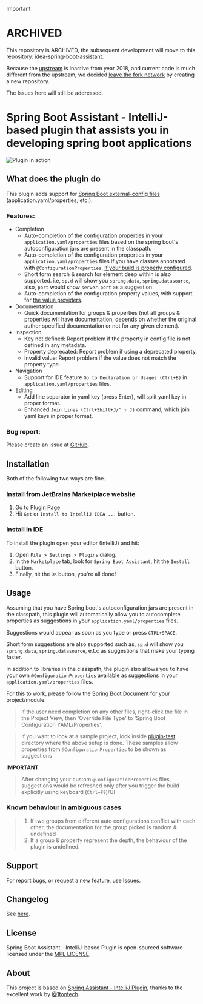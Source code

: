 > [!IMPORTANT] 
> # ARCHIVED
> This repository is ARCHIVED, the subsequent development will move to this repository: [idea-spring-boot-assistant](https://github.com/flikas/idea-spring-boot-assistant).
> 
> Because the [upstream](https://github.com/1tontech/intellij-spring-assistant) is inactive from year 2018, and current code is much different from the upstream, we decided [leave the fork network](https://docs.github.com/en/pull-requests/collaborating-with-pull-requests/working-with-forks/detaching-a-fork#manually-leaving-the-fork-network) by creating a new repository.
>
> The Issues here will still be addressed.

Spring Boot Assistant - IntelliJ-based plugin that assists you in developing spring boot applications
=====================================================================================

![Plugin in action](plugin-docs/demo-completion.gif)

## What does the plugin do

<!-- Plugin description -->

This plugin adds support for
[Spring Boot external-config files](https://docs.spring.io/spring-boot/reference/features/external-config.html#features.external-config.files)
(application.yaml/properties, etc.).

### Features:

- Completion
    - Auto-completion of the configuration properties in your `application.yaml/properties` files based on the spring
      boot's autoconfiguration jars are present in the classpath.
    - Auto-completion of the configuration properties in your `application.yaml/properties` files if you have classes
      annotated with `@ConfigurationProperties`,
      [if your build is properly configured](https://docs.spring.io/spring-boot/docs/current/reference/html/configuration-metadata.html#configuration-metadata.annotation-processor).
    - Short form search & search for element deep within is also supported. i.e, `sp.d` will show you `spring.data`,
      `spring.datasource`, also, `port` would show `server.port` as a suggestion.
    - Auto-completion of the configuration property values, with support
      for [the value providers](https://docs.spring.io/spring-boot/docs/current/reference/html/configuration-metadata.html#configuration-metadata.manual-hints.value-providers).
- Documentation
    - Quick documentation for groups & properties (not all groups & properties will have documentation, depends on
      whether the original author specified documentation or not for any given element).
- Inspection
    - Key not defined: Report problem if the property in config file is not defined in any metadata.
    - Property deprecated: Report problem if using a deprecated property.
    - Invalid value: Report problem if the value does not match the property type.
- Navigation
    - Support for IDE feature `Go to Declaration or Usages (Ctrl+B)` in `application.yaml/properties` files.
- Editing
    - Add line separator in yaml key (press Enter), will split yaml key in proper format.
    - Enhanced `Join Lines (Ctrl+Shift+J/⌃ ⇧ J)` command, which join yaml keys in proper format.

### Bug report:

Please create an issue at [GitHub](https://github.com/flikas/idea-spring-boot-assistant/issues).

<!-- Plugin description end -->

## Installation

Both of the following two ways are fine.

### Install from JetBrains Marketplace website

1. Go to [Plugin Page](https://plugins.jetbrains.com/plugin/17747-spring-boot-assistant)
2. Hit `Get` or `Install to IntelliJ IDEA ...` button.

### Install in IDE

To install the plugin open your editor (IntelliJ) and hit:

1. Open `File > Settings > Plugins` dialog.
2. In the `Marketplace` tab, look for `Spring Boot Assistant`, hit the `Install` button.
3. Finally, hit the `OK` button, you're all done!

## Usage

Assuming that you have Spring boot's autoconfiguration jars are present in the classpath, this plugin will automatically
allow you to autocomplete properties as suggestions in your `application.yaml/properties` files.

Suggestions would appear as soon as you type or press `CTRL+SPACE`.

Short form suggestions are also supported such as, `sp.d` will show you `spring.data`, `spring.datasource`, e.t.c as
suggestions that make your typing faster.

In addition to libraries in the classpath, the plugin also allows you to have your own `@ConfigurationProperties`
available as suggestions in your `application.yaml/properties` files.

For this to work, please follow
the [Spring Boot Document](https://docs.spring.io/spring-boot/docs/current/reference/html/configuration-metadata.html#configuration-metadata.annotation-processor)
for your project/module.

> If the user need completion on any other files, right-click the file in the Project View, then 'Override File Type' to
> 'Spring Boot Configuration YAML/Properties'.

> If you want to look at a sample project, look inside [plugin-test](plugin-test/) directory where the above setup is
> done. These samples allow properties from `@ConfigurationProperties` to be shown as suggestions

**IMPORTANT**

> After changing your custom `@ConfigurationProperties` files, suggestions would be refreshed only after you trigger the
> build explicitly using keyboard (`Ctrl+F9`)/UI

### Known behaviour in ambiguous cases

> 1. If two groups from different auto configurations conflict with each other, the documentation for the group picked
     is random & undefined
> 2. If a group & property represent the depth, the behaviour of the plugin is undefined.

## Support

For report bugs, or request a new feature, use [Issues](https://github.com/flikas/idea-spring-boot-assistant/issues).

## Changelog

See [here](CHANGELOG.md).

## License

Spring Boot Assistant - IntelliJ-based Plugin is open-sourced software licensed under
the [MPL LICENSE](LICENSE).

## About

This project is based on [Spring Assistant - IntelliJ Plugin](https://github.com/1tontech/intellij-spring-assistant),
thanks to the excellent work by [@1tontech](https://twitter.com/1tontech).
